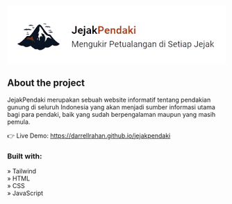 <div align='center'><img src="./src/assets/logo-readme.png"/></div>

<h2>About the project</h2>

<p>JejakPendaki merupakan sebuah website informatif tentang pendakian gunung di seluruh Indonesia yang akan menjadi sumber informasi utama bagi para pendaki, baik yang sudah berpengalaman maupun yang masih pemula.</p>

👉 Live Demo: <a href='https://darrellrahan.github.io/jejakpendaki/'>https://darrellrahan.github.io/jejakpendaki</a>

<h3>Built with:</h3>

» Tailwind <br>
» HTML <br>
» CSS <br>
» JavaScript
